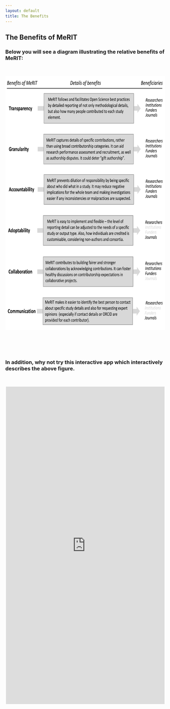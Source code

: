 ```yaml
---
layout: default
title: The Benefits
---
```


<h2>The Benefits of MeRIT</h2>
 <h3>Below you will see a diagram illustrating the relative benefits of MeRIT:</h3>
<br>     
  <p align="center">
      <img src="merit_fig2.png" alt="merit figure 2"
      width="700" 
     height="800"> 
</p> <br>
<br>
<br>

<h3>In addition, why not try this interactive app which interactively describes the above figure. </h3> <br>

  <p align="center">
<iframe src = "https://edivimeycook.shinyapps.io/MeRIT_DNA/" style = "border:none; width:500px; height:1000px;"></iframe
</p>
